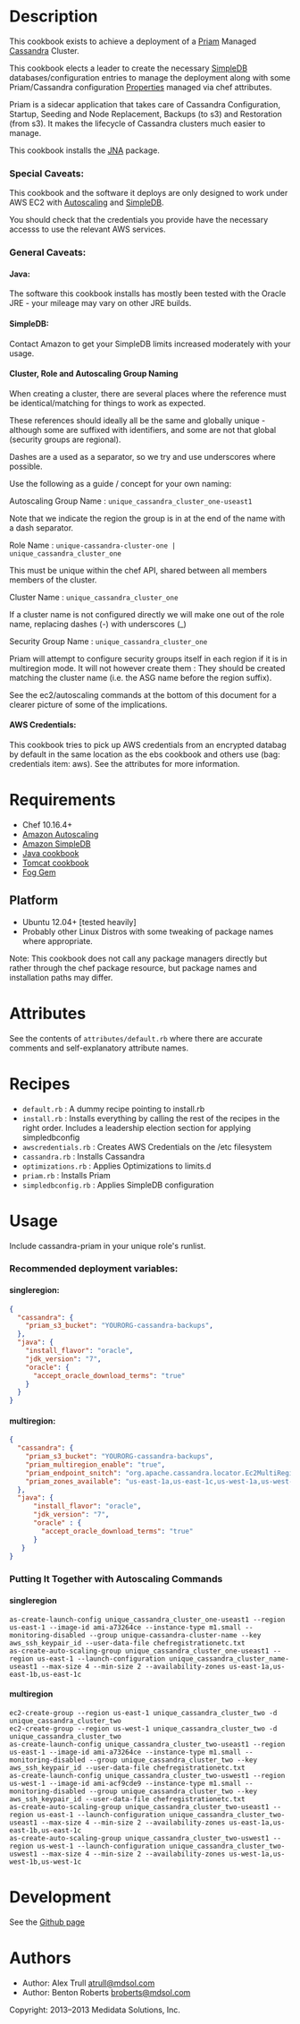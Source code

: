 Description
===========

This cookbook exists to achieve a deployment of a [Priam][1] Managed [Cassandra][2] Cluster.

This cookbook elects a leader to create the necessary [SimpleDB][3] databases/configuration entries to manage the deployment along with some Priam/Cassandra configuration [Properties][4] managed via chef attributes.

Priam is a sidecar application that takes care of Cassandra Configuration, Startup, Seeding and Node Replacement, Backups (to s3) and Restoration (from s3). It makes the lifecycle of Cassandra clusters much easier to manage.

This cookbook installs the [JNA][5] package.

### Special Caveats:

This cookbook and the software it deploys are only designed to work under AWS EC2 with [Autoscaling][6] and [SimpleDB][3].

You should check that the credentials you provide have the necessary accesss to use the relevant AWS services.

### General Caveats:

#### Java:

The software this cookbook installs has mostly been tested with the Oracle JRE - your mileage may vary on other JRE builds. 

#### SimpleDB:

Contact Amazon to get your SimpleDB limits increased moderately with your usage.

#### Cluster, Role and Autoscaling Group Naming

When creating a cluster, there are several places where the reference must be identical/matching for things to work as expected.

These references should ideally all be the same and globally unique - although some are suffixed with identifiers, and some are not that global (security groups are regional).

Dashes are a used as a separator, so we try and use underscores where possible.

Use the following as a guide / concept for your own naming:

Autoscaling Group Name : ````unique_cassandra_cluster_one-useast1````

Note that we indicate the region the group is in at the end of the name with a dash separator. 

Role Name :              ````unique-cassandra-cluster-one | unique_cassandra_cluster_one````

This must be unique within the chef API, shared between all members members of the cluster.

Cluster Name :           ````unique_cassandra_cluster_one````

If a cluster name is not configured directly we will make one out of the role name, replacing dashes (-) with underscores (_)

Security Group Name :    ````unique_cassandra_cluster_one````

Priam will attempt to configure security groups itself in each region if it is in multiregion mode. It will not however create them : They should be created matching the cluster name (i.e. the ASG name before the region suffix).

See the ec2/autoscaling commands at the bottom of this document for a clearer picture of some of the implications.

#### AWS Credentials:

This cookbook tries to pick up AWS credentials from an encrypted databag by default in the same location as the ebs cookbook and others use (bag: credentials item: aws). See the attributes for more information.

Requirements
============
* Chef 10.16.4+
* [Amazon Autoscaling][6]
* [Amazon SimpleDB][3]
* [Java cookbook][8]
* [Tomcat cookbook][9]
* [Fog Gem][10]

## Platform

* Ubuntu 12.04+ [tested heavily]
* Probably other Linux Distros with some tweaking of package names where appropriate. 

Note: This cookbook does not call any package managers directly but rather through the chef package resource, but package names and installation paths may differ.

Attributes
==========

See the contents of `attributes/default.rb` where there are accurate comments and self-explanatory attribute names.

Recipes
=======

* `default.rb` : A dummy recipe pointing to install.rb
* `install.rb` : Installs everything by calling the rest of the recipes in the right order. Includes a leadership election section for applying simpledbconfig
* `awscredentials.rb` : Creates AWS Credentials on the /etc filesystem
* `cassandra.rb` : Installs Cassandra
* `optimizations.rb` : Applies Optimizations to limits.d
* `priam.rb` : Installs Priam
* `simpledbconfig.rb` : Applies SimpleDB configuration

Usage
=====

Include cassandra-priam in your unique role's runlist.

### Recommended deployment variables:

#### singleregion:

```JSON
{
  "cassandra": {
    "priam_s3_bucket": "YOURORG-cassandra-backups",
  },
  "java": {
    "install_flavor": "oracle",
    "jdk_version": "7",
    "oracle": {
      "accept_oracle_download_terms": "true"
    }
  }
}
```

#### multiregion:

```JSON
{
  "cassandra": {
    "priam_s3_bucket": "YOURORG-cassandra-backups",
    "priam_multiregion_enable": "true",
    "priam_endpoint_snitch": "org.apache.cassandra.locator.Ec2MultiRegionSnitch",
    "priam_zones_available": "us-east-1a,us-east-1c,us-west-1a,us-west-1b,us-west-1c",
  },
  "java": {
      "install_flavor": "oracle",
      "jdk_version": "7",
      "oracle" : {
        "accept_oracle_download_terms": "true"
      }
   }
}
```

### Putting It Together with Autoscaling Commands

#### singleregion

```SHELL
as-create-launch-config unique_cassandra_cluster_one-useast1 --region us-east-1 --image-id ami-a73264ce --instance-type m1.small --monitoring-disabled --group unique-cassandra-cluster-name --key aws_ssh_keypair_id --user-data-file chefregistrationetc.txt
as-create-auto-scaling-group unique_cassandra_cluster_one-useast1 --region us-east-1 --launch-configuration unique_cassandra_cluster_name-useast1 --max-size 4 --min-size 2 --availability-zones us-east-1a,us-east-1b,us-east-1c
```

#### multiregion

```SHELL
ec2-create-group --region us-east-1 unique_cassandra_cluster_two -d unique_cassandra_cluster_two
ec2-create-group --region us-west-1 unique_cassandra_cluster_two -d unique_cassandra_cluster_two
as-create-launch-config unique_cassandra_cluster_two-useast1 --region us-east-1 --image-id ami-a73264ce --instance-type m1.small --monitoring-disabled --group unique_cassandra_cluster_two --key aws_ssh_keypair_id --user-data-file chefregistrationetc.txt 
as-create-launch-config unique_cassandra_cluster_two-uswest1 --region us-west-1 --image-id ami-acf9cde9 --instance-type m1.small --monitoring-disabled --group unique_cassandra_cluster_two --key aws_ssh_keypair_id --user-data-file chefregistrationetc.txt
as-create-auto-scaling-group unique_cassandra_cluster_two-useast1 --region us-east-1 --launch-configuration unique_cassandra_cluster_two-useast1 --max-size 4 --min-size 2 --availability-zones us-east-1a,us-east-1b,us-east-1c
as-create-auto-scaling-group unique_cassandra_cluster_two-uswest1 --region us-west-1 --launch-configuration unique_cassandra_cluster_two-uswest1 --max-size 4 --min-size 2 --availability-zones us-west-1a,us-west-1b,us-west-1c
```

Development
===========

See the [Github page][7]

[1]: https://github.com/Netflix/Priam
[2]: http://planetcassandra.org
[3]: http://aws.amazon.com/simpledb
[4]: https://github.com/Netflix/Priam/wiki/Properties
[5]: https://github.com/twall/jna
[6]: http://aws.amazon.com/autoscaling
[7]: https://github.com/mdsol/cassandra_priam_cookbook
[8]: http://community.opscode.com/cookbooks/java
[9]: http://community.opscode.com/cookbooks/tomcat
[10]: https://rubygems.org/gems/fog

Authors
=======

* Author: Alex Trull <atrull@mdsol.com>
* Author: Benton Roberts <broberts@mdsol.com>

Copyright: 2013–2013 Medidata Solutions, Inc.
